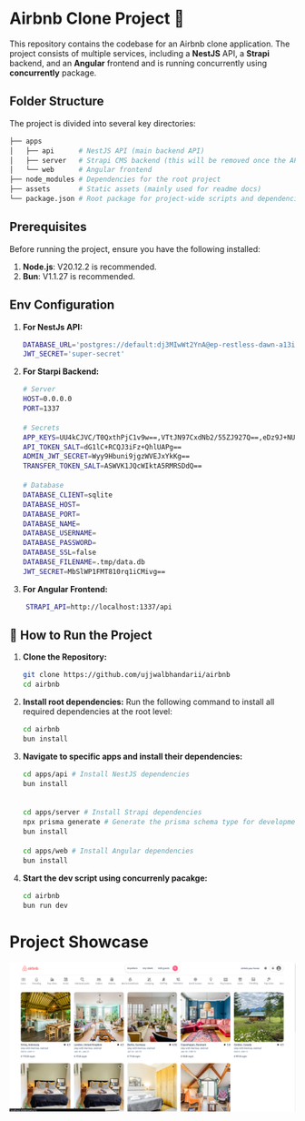 # Airbnb Clone Project 🚀

This repository contains the codebase for an Airbnb clone application. The project consists of multiple services, including a **NestJS** API, a **Strapi** backend, and an **Angular** frontend and is running concurrently using **concurrently** package.

## Folder Structure

The project is divided into several key directories:

```bash
├── apps
│   ├── api      # NestJS API (main backend API)
│   ├── server   # Strapi CMS backend (this will be removed once the API is fully functional)
│   └── web      # Angular frontend
├── node_modules # Dependencies for the root project
├── assets       # Static assets (mainly used for readme docs)
└── package.json # Root package for project-wide scripts and dependencies
```

## Prerequisites

Before running the project, ensure you have the following installed:

1. **Node.js**: V20.12.2 is recommended.
2. **Bun**: V1.1.27 is recommended.

## Env Configuration

1. **For NestJs API:**

   ```bash
   DATABASE_URL='postgres://default:dj3MIwWt2YnA@ep-restless-dawn-a13ist1a.ap-southeast-1.aws.neon.tech:5432/verceldb?sslmode=require'
   JWT_SECRET='super-secret'
   ```

2. **For Starpi Backend:**

   ```bash
   # Server
   HOST=0.0.0.0
   PORT=1337

   # Secrets
   APP_KEYS=UU4kCJVC/T0QxthPjC1v9w==,VTtJN97CxdNb2/55ZJ927Q==,eDz9J+NUgCyOlewShLsKdQ==,cHVCegUdb7rV2sW9E8Op8g==
   API_TOKEN_SALT=dG1lC+RCQJ3iFz+QhlUAPg==
   ADMIN_JWT_SECRET=Wyy9Hbuni9jgzWVEJxYkKg==
   TRANSFER_TOKEN_SALT=ASWVK1JQcWIktA5RMRSDdQ==

   # Database
   DATABASE_CLIENT=sqlite
   DATABASE_HOST=
   DATABASE_PORT=
   DATABASE_NAME=
   DATABASE_USERNAME=
   DATABASE_PASSWORD=
   DATABASE_SSL=false
   DATABASE_FILENAME=.tmp/data.db
   JWT_SECRET=MbSlWP1FMT810rq1iCMivg==
   ```

3. **For Angular Frontend:**

```bash
    STRAPI_API=http://localhost:1337/api
```

## 📜 How to Run the Project

1. **Clone the Repository:**

   ```bash
   git clone https://github.com/ujjwalbhandarii/airbnb
   cd airbnb
   ```

2. **Install root dependencies:**
   Run the following command to install all required dependencies at the root level:

   ```bash
   cd airbnb
   bun install
   ```

3. **Navigate to specific apps and install their dependencies:**

   ```bash
   cd apps/api # Install NestJS dependencies
   bun install


   cd apps/server # Install Strapi dependencies
   npx prisma generate # Generate the prisma schema type for development
   bun install

   cd apps/web # Install Angular dependencies
   bun install
   ```

4. **Start the dev script using concurrenly pacakge:**

   ```bash
   cd airbnb
   bun run dev
   ```

# Project Showcase

![Project Showcase](./assets/project.png "a title")
